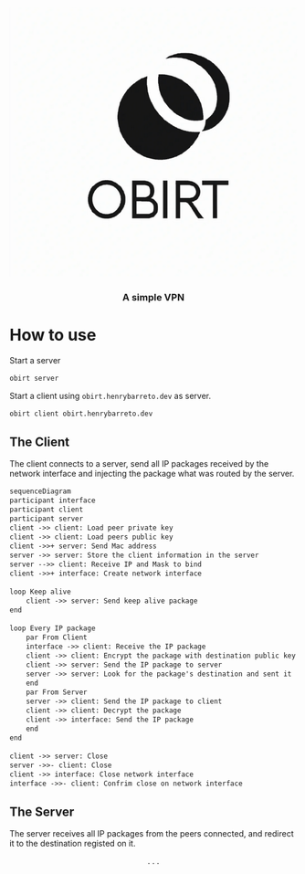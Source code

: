 <p align="center">
  <img src="./logo.png" />
</p>

<h3 align="center">A simple VPN</h3>

# How to use

Start a server

```sh
obirt server
```

Start a client using `obirt.henrybarreto.dev` as server.

```sh
obirt client obirt.henrybarreto.dev
```

## The Client

The client connects to a server, send all IP packages received by the network interface and injecting the package what was routed by the server.

```mermaid
sequenceDiagram
participant interface
participant client
participant server
client ->> client: Load peer private key
client ->> client: Load peers public key
client ->>+ server: Send Mac address
server ->> server: Store the client information in the server
server -->> client: Receive IP and Mask to bind
client ->>+ interface: Create network interface

loop Keep alive
    client ->> server: Send keep alive package
end

loop Every IP package
    par From Client
    interface ->> client: Receive the IP package
    client ->> client: Encrypt the package with destination public key
    client ->> server: Send the IP package to server
    server ->> server: Look for the package's destination and sent it
    end
    par From Server
    server ->> client: Send the IP package to client
    client ->> client: Decrypt the package
    client ->> interface: Send the IP package
    end
end

client ->> server: Close
server ->>- client: Close
client ->> interface: Close network interface
interface ->>- client: Confrim close on network interface
```

## The Server

The server receives all IP packages from the peers connected, and redirect it to the destination registed on it.

<p align="center">. . .</p>

